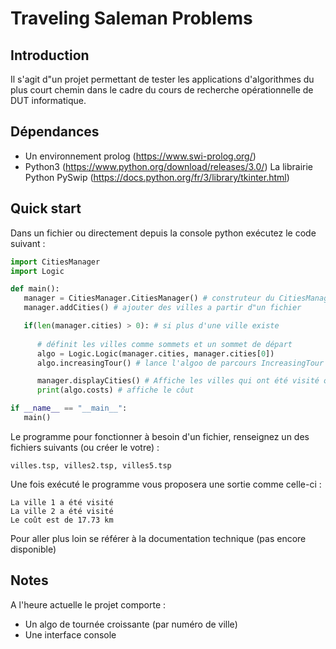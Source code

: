 # Traveling Saleman Problems

## Introduction

Il s'agit d"un projet permettant de tester les applications d'algorithmes du plus court chemin 
dans le cadre du cours de recherche opérationnelle
de DUT informatique.

## Dépendances 

- Un environnement prolog (https://www.swi-prolog.org/)
- Python3 (https://www.python.org/download/releases/3.0/)
La librairie Python PySwip (https://docs.python.org/fr/3/library/tkinter.html)

## Quick start

Dans un fichier ou directement depuis la console python exécutez le code suivant :

```python
import CitiesManager
import Logic

def main():
   manager = CitiesManager.CitiesManager() # construteur du CitiesManager
   manager.addCities() # ajouter des villes a partir d"un fichier

   if(len(manager.cities) > 0): # si plus d'une ville existe
      
      # définit les villes comme sommets et un sommet de départ
      algo = Logic.Logic(manager.cities, manager.cities[0]) 
      algo.increasingTour() # lance l'algoo de parcours IncreasingTour

      manager.displayCities() # Affiche les villes qui ont été visité ou non
      print(algo.costs) # affiche le côut

if __name__ == "__main__":
   main()
```

Le programme pour fonctionner à besoin d'un fichier, renseignez un des fichiers suivants (ou créer le votre) :

```
villes.tsp, villes2.tsp, villes5.tsp
```

Une fois exécuté le programme vous proposera une sortie comme celle-ci :

```
La ville 1 a été visité
La ville 2 a été visité
Le coût est de 17.73 km
```

Pour aller plus loin se référer à la documentation technique (pas encore disponible)

## Notes

A l'heure actuelle le projet comporte :

- Un algo de tournée croissante (par numéro de ville)
- Une interface console